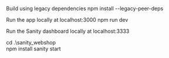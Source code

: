Build using legacy dependencies 
npm install --legacy-peer-deps

Run the app locally at localhost:3000
npm run dev

Run the Sanity dashboard locally at localhost:3333

cd .\sanity_webshop\
npm install
sanity start
